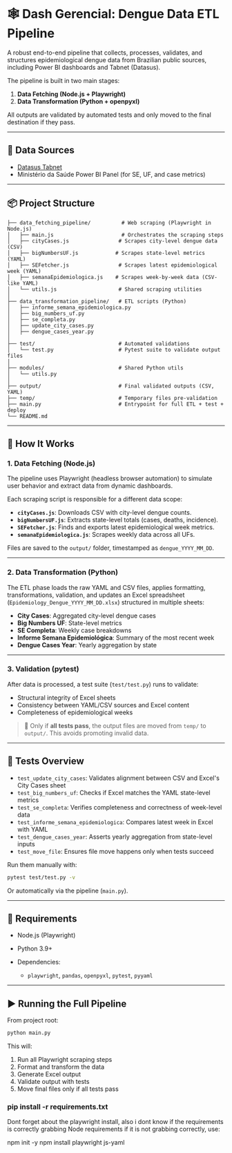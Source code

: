 # 🕸️ Dash Gerencial: Dengue Data ETL Pipeline

A robust end-to-end pipeline that collects, processes, validates, and structures epidemiological dengue data from Brazilian public sources, including Power BI dashboards and Tabnet (Datasus).

The pipeline is built in two main stages:

1. **Data Fetching (Node.js + Playwright)**
2. **Data Transformation (Python + openpyxl)**

All outputs are validated by automated tests and only moved to the final destination if they pass.

---

## 🔗 Data Sources

* [Datasus Tabnet](http://tabnet.datasus.gov.br/cgi/tabcgi.exe?sinannet/cnv/denguebbr.def)
* Ministério da Saúde Power BI Panel (for SE, UF, and case metrics)

---

## 📦 Project Structure

```
├── data_fetching_pipeline/          # Web scraping (Playwright in Node.js)
│   ├── main.js                      # Orchestrates the scraping steps
│   ├── cityCases.js                # Scrapes city-level dengue data (CSV)
│   ├── bigNumbersUF.js            # Scrapes state-level metrics (YAML)
│   ├── SEFetcher.js                # Scrapes latest epidemiological week (YAML)
│   ├── semanaEpidemiologica.js    # Scrapes week-by-week data (CSV-like YAML)
│   └── utils.js                    # Shared scraping utilities
│
├── data_transformation_pipeline/   # ETL scripts (Python)
│   ├── informe_semana_epidemiologica.py
│   ├── big_numbers_uf.py
│   ├── se_completa.py
│   ├── update_city_cases.py
│   ├── dengue_cases_year.py
│
├── test/                           # Automated validations
│   └── test.py                     # Pytest suite to validate output files
│
├── modules/                        # Shared Python utils
│   └── utils.py
│
├── output/                         # Final validated outputs (CSV, YAML)
├── temp/                           # Temporary files pre-validation
├── main.py                         # Entrypoint for full ETL + test + deploy
└── README.md
```

---

## 🚀 How It Works

### 1. Data Fetching (Node.js)

The pipeline uses Playwright (headless browser automation) to simulate user behavior and extract data from dynamic dashboards.

Each scraping script is responsible for a different data scope:

* **`cityCases.js`**: Downloads CSV with city-level dengue counts.
* **`bigNumbersUF.js`**: Extracts state-level totals (cases, deaths, incidence).
* **`SEFetcher.js`**: Finds and exports latest epidemiological week metrics.
* **`semanaEpidemiologica.js`**: Scrapes weekly data across all UFs.

Files are saved to the `output/` folder, timestamped as `dengue_YYYY_MM_DD`.

---

### 2. Data Transformation (Python)

The ETL phase loads the raw YAML and CSV files, applies formatting, transformations, validation, and updates an Excel spreadsheet (`Epidemiology_Dengue_YYYY_MM_DD.xlsx`) structured in multiple sheets:

* **City Cases**: Aggregated city-level dengue cases
* **Big Numbers UF**: State-level metrics
* **SE Completa**: Weekly case breakdowns
* **Informe Semana Epidemiológica**: Summary of the most recent week
* **Dengue Cases Year**: Yearly aggregation by state

---

### 3. Validation (pytest)

After data is processed, a test suite (`test/test.py`) runs to validate:

* Structural integrity of Excel sheets
* Consistency between YAML/CSV sources and Excel content
* Completeness of epidemiological weeks

> 📌 Only if **all tests pass**, the output files are moved from `temp/` to `output/`. This avoids promoting invalid data.

---

## 🧪 Tests Overview

* `test_update_city_cases`: Validates alignment between CSV and Excel's City Cases sheet
* `test_big_numbers_uf`: Checks if Excel matches the YAML state-level metrics
* `test_se_completa`: Verifies completeness and correctness of week-level data
* `test_informe_semana_epidemiologica`: Compares latest week in Excel with YAML
* `test_dengue_cases_year`: Asserts yearly aggregation from state-level inputs
* `test_move_file`: Ensures file move happens only when tests succeed

Run them manually with:

```bash
pytest test/test.py -v
```

Or automatically via the pipeline (`main.py`).

---

## 🧰 Requirements

* Node.js (Playwright)
* Python 3.9+
* Dependencies:

  * `playwright`, `pandas`, `openpyxl`, `pytest`, `pyyaml`

---

## ▶️ Running the Full Pipeline

From project root:

```bash
python main.py
```

This will:

1. Run all Playwright scraping steps
2. Format and transform the data
3. Generate Excel output
4. Validate output with tests
5. Move final files only if all tests pass


### pip install -r requirements.txt

Dont forget about the playwright install, also i dont know if the requirements is correctly grabbing Node requirements
if it is not grabbing correctly, use:

npm init -y
npm install playwright js-yaml